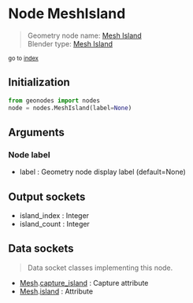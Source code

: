 
# Node MeshIsland

> Geometry node name: [Mesh Island](https://docs.blender.org/manual/en/latest/modeling/geometry_nodes/mesh/mesh_island.html)<br>
  Blender type: [Mesh Island](https://docs.blender.org/api/current/bpy.types.GeometryNodeInputMeshIsland.html)
  
<sub>go to [index](/docs/index.md)</sub>

Initialization
--------------
```python
from geonodes import nodes
node = nodes.MeshIsland(label=None)
```



## Arguments


### Node label

- label : Geometry node display label (default=None)

## Output sockets

- island_index : Integer
- island_count : Integer

## Data sockets

> Data socket classes implementing this node.
  
  
- [Mesh](/docs/sockets/Mesh.md).[capture_island](/docs/sockets/Mesh.md#capture_island) : Capture attribute
- [Mesh](/docs/sockets/Mesh.md).[island](/docs/sockets/Mesh.md#island) : Attribute
  
